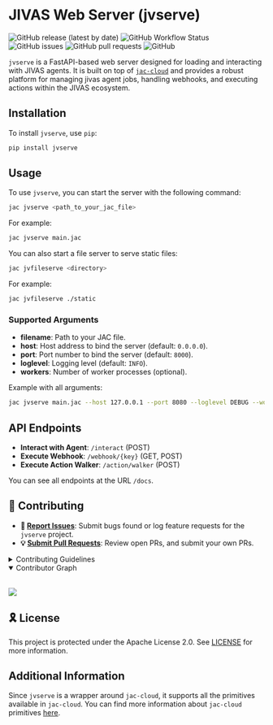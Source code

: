 # JIVAS Web Server (jvserve)

![GitHub release (latest by date)](https://img.shields.io/github/v/release/TrueSelph/jvserve)
![GitHub Workflow Status](https://img.shields.io/github/actions/workflow/status/TrueSelph/jvserve/test-jvserve.yaml)
![GitHub issues](https://img.shields.io/github/issues/TrueSelph/jvserve)
![GitHub pull requests](https://img.shields.io/github/issues-pr/TrueSelph/jvserve)
![GitHub](https://img.shields.io/github/license/TrueSelph/jvserve)

`jvserve` is a FastAPI-based web server designed for loading and interacting with JIVAS agents. It is built on top of [`jac-cloud`](https://github.com/Jaseci-Labs/jaseci/tree/main/jac-cloud) and provides a robust platform for managing jivas agent jobs, handling webhooks, and executing actions within the JIVAS ecosystem.

## Installation

To install `jvserve`, use `pip`:

```sh
pip install jvserve
```

## Usage

To use `jvserve`, you can start the server with the following command:

```sh
jac jvserve <path_to_your_jac_file>
```

For example:

```sh
jac jvserve main.jac
```

You can also start a file server to serve static files:

```sh
jac jvfileserve <directory>
```

For example:

```sh
jac jvfileserve ./static
```

### Supported Arguments

- **filename**: Path to your JAC file.
- **host**: Host address to bind the server (default: `0.0.0.0`).
- **port**: Port number to bind the server (default: `8000`).
- **loglevel**: Logging level (default: `INFO`).
- **workers**: Number of worker processes (optional).

Example with all arguments:

```sh
jac jvserve main.jac --host 127.0.0.1 --port 8080 --loglevel DEBUG --workers 4
```

## API Endpoints

- **Interact with Agent**: `/interact` (POST)
- **Execute Webhook**: `/webhook/{key}` (GET, POST)
- **Execute Action Walker**: `/action/walker` (POST)

You can see all endpoints at the URL `/docs`.

## 🔰 Contributing

- **🐛 [Report Issues](https://github.com/TrueSelph/jvserve/issues)**: Submit bugs found or log feature requests for the `jvserve` project.
- **💡 [Submit Pull Requests](https://github.com/TrueSelph/jvserve/blob/main/CONTRIBUTING.md)**: Review open PRs, and submit your own PRs.

<details closed>
<summary>Contributing Guidelines</summary>

1. **Fork the Repository**: Start by forking the project repository to your GitHub account.
2. **Clone Locally**: Clone the forked repository to your local machine using a git client.
   ```sh
   git clone https://github.com/TrueSelph/jvserve
   ```
3. **Create a New Branch**: Always work on a new branch, giving it a descriptive name.
   ```sh
   git checkout -b new-feature-x
   ```
4. **Make Your Changes**: Develop and test your changes locally.
5. **Commit Your Changes**: Commit with a clear message describing your updates.
   ```sh
   git commit -m 'Implemented new feature x.'
   ```
6. **Push to GitHub**: Push the changes to your forked repository.
   ```sh
   git push origin new-feature-x
   ```
7. **Submit a Pull Request**: Create a PR against the original project repository. Clearly describe the changes and their motivations.
8. **Review**: Once your PR is reviewed and approved, it will be merged into the main branch. Congratulations on your contribution!
</details>

<details open>
<summary>Contributor Graph</summary>
<br>
<p align="left">
    <a href="https://github.com/TrueSelph/jvserve/graphs/contributors">
        <img src="https://contrib.rocks/image?repo=TrueSelph/jvserve" />
   </a>
</p>
</details>

## 🎗 License

This project is protected under the Apache License 2.0. See [LICENSE](./LICENSE) for more information.

## Additional Information

Since `jvserve` is a wrapper around `jac-cloud`, it supports all the primitives available in `jac-cloud`. You can find more information about `jac-cloud` primitives [here](https://www.jac-lang.org/for_coders/jac-cloud/jac_cloud/).
